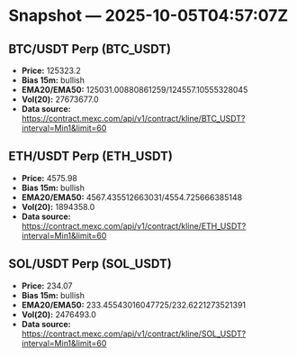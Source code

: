 # Snapshot — 2025-10-05T04:57:07Z

## BTC/USDT Perp (BTC_USDT)
- **Price:** 125323.2
- **Bias 15m:** bullish
- **EMA20/EMA50:** 125031.00880861259/124557.10555328045
- **Vol(20):** 27673677.0
- **Data source:** https://contract.mexc.com/api/v1/contract/kline/BTC_USDT?interval=Min1&limit=60

## ETH/USDT Perp (ETH_USDT)
- **Price:** 4575.98
- **Bias 15m:** bullish
- **EMA20/EMA50:** 4567.435512663031/4554.725666385148
- **Vol(20):** 1894358.0
- **Data source:** https://contract.mexc.com/api/v1/contract/kline/ETH_USDT?interval=Min1&limit=60

## SOL/USDT Perp (SOL_USDT)
- **Price:** 234.07
- **Bias 15m:** bullish
- **EMA20/EMA50:** 233.45543016047725/232.6221273521391
- **Vol(20):** 2476493.0
- **Data source:** https://contract.mexc.com/api/v1/contract/kline/SOL_USDT?interval=Min1&limit=60
